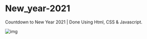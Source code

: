 # New_year-2021
Countdown to New Year 2021 | Done Using Html, CSS &amp; Javascript.

![img](https://user-images.githubusercontent.com/58935531/103541430-6aa84780-4ec1-11eb-812d-576b1ce6515e.png)
